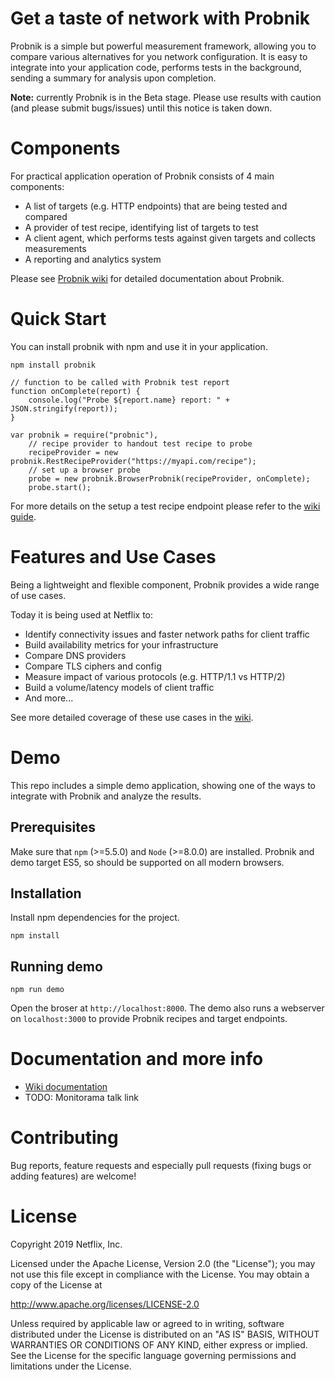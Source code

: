 Get a taste of network with Probnik
============================

Probnik is a simple but powerful measurement framework, allowing you to compare various alternatives for you network configuration. It is easy to integrate into your application code, performs tests in the background, sending a summary for analysis upon completion.

**Note:** currently Probnik is in the Beta stage. Please use results with caution (and please submit bugs/issues) until this notice is taken down.


Components
============================
For practical application operation of Probnik consists of 4 main components:
* A list of targets (e.g. HTTP endpoints) that are being tested and compared
* A provider of test recipe, identifying list of targets to test
* A client agent, which performs tests against given targets and collects measurements
* A reporting and analytics system

Please see [Probnik wiki](https://github.com/Netflix/Probnik/wiki) for detailed documentation about Probnik.

Quick Start
============================

You can install probnik with npm and use it in your application.

```
npm install probnik
```

```
// function to be called with Probnik test report
function onComplete(report) {
    console.log("Probe ${report.name} report: " + JSON.stringify(report));
}

var probnik = require("probnic"),
    // recipe provider to handout test recipe to probe
    recipeProvider = new probnik.RestRecipeProvider("https://myapi.com/recipe");
    // set up a browser probe
    probe = new probnik.BrowserProbnik(recipeProvider, onComplete);
    probe.start();
```

For more details on the setup a test recipe endpoint please refer to the [wiki guide](https://github.com/Netflix/probnik/wiki/Quick-Start).

Features and Use Cases
============================
Being a lightweight and flexible component, Probnik provides a wide range of use cases.

Today it is being used at Netflix to:
* Identify connectivity issues and faster network paths for client traffic
* Build availability metrics for your infrastructure
* Compare DNS providers
* Compare TLS ciphers and config
* Measure impact of various protocols (e.g. HTTP/1.1 vs HTTP/2)
* Build a volume/latency models of client traffic
* And more...

See more detailed coverage of these use cases in the [wiki](https://github.com/Netflix/probnik/wiki/Use-cases).

Demo 
============================
This repo includes a simple demo application, showing one of the ways to integrate with Probnik and analyze the results.

## Prerequisites
Make sure that `npm` (>=5.5.0) and `Node` (>=8.0.0) are installed.
Probnik and demo target ES5, so should be supported on all modern browsers.

## Installation

Install npm dependencies for the project.

```
npm install
```

## Running demo
```
npm run demo
```

Open the broser at `http://localhost:8000`. The demo also runs a webserver on `localhost:3000` to provide Probnik recipes and target endpoints.

Documentation and more info
============================
* [Wiki documentation](https://github.com/Netflix/Probnik/wiki)
* TODO: Monitorama talk link

Contributing
============================
Bug reports, feature requests and especially pull requests (fixing bugs or adding features) are welcome!

License
============================
Copyright 2019 Netflix, Inc.

Licensed under the Apache License, Version 2.0 (the "License"); you may not use this file except in compliance with the License. You may obtain a copy of the License at

http://www.apache.org/licenses/LICENSE-2.0

Unless required by applicable law or agreed to in writing, software distributed under the License is distributed on an "AS IS" BASIS, WITHOUT WARRANTIES OR CONDITIONS OF ANY KIND, either express or implied. See the License for the specific language governing permissions and limitations under the License.
